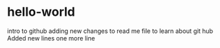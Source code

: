 # hello-world
intro to github
adding new changes to read me file to learn about git hub
Added new lines 
one more line
